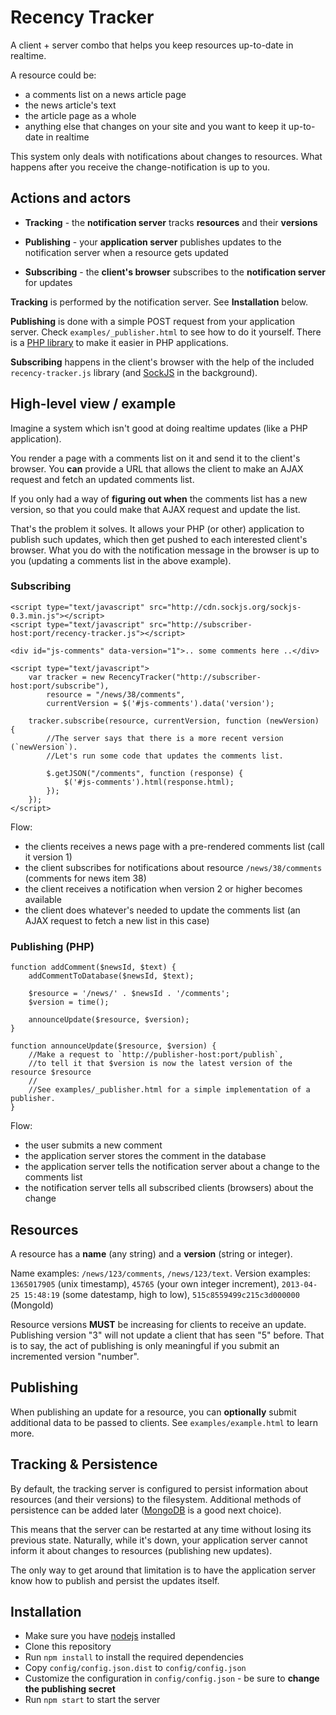Recency Tracker
===============

A client + server combo that helps you keep resources up-to-date in realtime.

A resource could be:
 * a comments list on a news article page
 * the news article's text
 * the article page as a whole
 * anything else that changes on your site and you want to keep it up-to-date in realtime

This system only deals with notifications about changes to resources.
What happens after you receive the change-notification is up to you.


Actions and actors
------------------

 * **Tracking** - the **notification server** tracks **resources** and their **versions**

 * **Publishing** - your **application server** publishes updates to the notification server when a resource gets updated

 * **Subscribing** - the **client's browser** subscribes to the **notification server** for updates


**Tracking** is performed by the notification server. See **Installation** below.

**Publishing** is done with a simple POST request from your application server. Check `examples/_publisher.html` to see how to do it yourself.
There is a [PHP library](https://github.com/spantaleev/recency-tracker-publisher-php) to make it easier in PHP applications.

**Subscribing** happens in the client's browser with the help of the included `recency-tracker.js` library (and [SockJS](http://sockjs.org/) in the background).


High-level view / example
-------------------------

Imagine a system which isn't good at doing realtime updates (like a PHP application).

You render a page with a comments list on it and send it to the client's browser.
You **can** provide a URL that allows the client to make an AJAX request and fetch an updated comments list.

If you only had a way of **figuring out when** the comments list has a new version, so that you could make that AJAX request and update the list.

That's the problem it solves.
It allows your PHP (or other) application to publish such updates, which then get pushed to each interested client's browser.
What you do with the notification message in the browser is up to you (updating a comments list in the above example).


### Subscribing

	<script type="text/javascript" src="http://cdn.sockjs.org/sockjs-0.3.min.js"></script>
	<script type="text/javascript" src="http://subscriber-host:port/recency-tracker.js"></script>

    <div id="js-comments" data-version="1">.. some comments here ..</div>

    <script type="text/javascript">
        var tracker = new RecencyTracker("http://subscriber-host:port/subscribe"),
            resource = "/news/38/comments",
            currentVersion = $('#js-comments').data('version');

        tracker.subscribe(resource, currentVersion, function (newVersion) {
            //The server says that there is a more recent version (`newVersion`).
            //Let's run some code that updates the comments list.

            $.getJSON("/comments", function (response) {
                $('#js-comments').html(response.html);
            });
        });
    </script>

Flow:
 * the clients receives a news page with a pre-rendered comments list (call it version 1)
 * the client subscribes for notifications about resource `/news/38/comments` (comments for news item 38)
 * the client receives a notification when version 2 or higher becomes available
 * the client does whatever's needed to update the comments list (an AJAX request to fetch a new list in this case)


### Publishing (PHP)

    function addComment($newsId, $text) {
        addCommentToDatabase($newsId, $text);

        $resource = '/news/' . $newsId . '/comments';
        $version = time();

        announceUpdate($resource, $version);
    }

    function announceUpdate($resource, $version) {
        //Make a request to `http://publisher-host:port/publish`,
        //to tell it that $version is now the latest version of the resource $resource
        //
        //See examples/_publisher.html for a simple implementation of a publisher.
    }

Flow:
 * the user submits a new comment
 * the application server stores the comment in the database
 * the application server tells the notification server about a change to the comments list
 * the notification server tells all subscribed clients (browsers) about the change


Resources
---------

A resource has a **name** (any string) and a **version** (string or integer).

Name examples: `/news/123/comments`, `/news/123/text`.
Version examples: `1365017905` (unix timestamp), `45765` (your own integer increment), `2013-04-25 15:48:19` (some datestamp, high to low), `515c8559499c215c3d000000` (MongoId)

Resource versions **MUST** be increasing for clients to receive an update.
Publishing version "3" will not update a client that has seen "5" before.
That is to say, the act of publishing is only meaningful if you submit an incremented version "number".


Publishing
----------

When publishing an update for a resource, you can **optionally** submit additional data to be passed to clients.
See `examples/example.html` to learn more.


Tracking & Persistence
----------------------

By default, the tracking server is configured to persist information about resources (and their versions) to the filesystem.
Additional methods of persistence can be added later ([MongoDB](http://mongodb.org/) is a good next choice).

This means that the server can be restarted at any time without losing its previous state.
Naturally, while it's down, your application server cannot inform it about changes to resources (publishing new updates).

The only way to get around that limitation is to have the application server know how to publish and persist the updates itself.


Installation
------------

 * Make sure you have [nodejs](http://nodejs.org/) installed
 * Clone this repository
 * Run `npm install` to install the required dependencies
 * Copy `config/config.json.dist` to `config/config.json`
 * Customize the configuration in `config/config.json` - be sure to **change the publishing secret**
 * Run `npm start` to start the server
